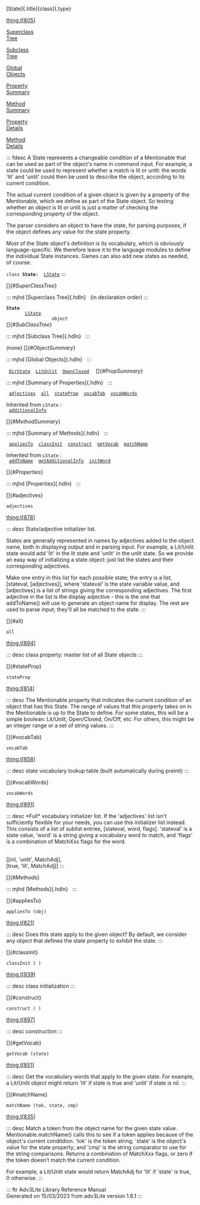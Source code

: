 [State]{.title}[class]{.type}

[thing.t](../file/thing.t.html)\[[805](../source/thing.t.html#805)\]

[Superclass\
Tree](#_SuperClassTree_)

[Subclass\
Tree](#_SubClassTree_)

[Global\
Objects](#_ObjectSummary_)

[Property\
Summary](#_PropSummary_)

[Method\
Summary](#_MethodSummary_)

[Property\
Details](#_Properties_)

[Method\
Details](#_Methods_)

::: fdesc
A State represents a changeable condition of a Mentionable that can be
used as part of the object\'s name in command input. For example, a
state could be used to represent whether a match is lit or unlit: the
words \'lit\' and \'unlit\' could then be used to describe the object,
according to its current condition.

The actual current condition of a given object is given by a property of
the Mentionable, which we define as part of the State object. So testing
whether an object is lit or unlit is just a matter of checking the
corresponding property of the object.

The parser considers an object to have the state, for parsing purposes,
if the object defines any value for the state property.

Most of the State object\'s definition is its vocabulary, which is
obviously language-specific. We therefore leave it to the language
modules to define the individual State instances. Games can also add new
states as needed, of course.

`class `**`State`**` :   `[`LState`](../object/LState.html)
:::

[]{#_SuperClassTree_}

::: mjhd
[Superclass Tree]{.hdln}   (in declaration order)
:::

**`State`**\
`         `[`LState`](../object/LState.html)\
`                 object`\
[]{#_SubClassTree_}

::: mjhd
[Subclass Tree]{.hdln}  
:::

*(none)* []{#_ObjectSummary_}

::: mjhd
[Global Objects]{.hdln}  
:::

` `[`DirState`](../object/DirState.html)`  `[`LitUnlit`](../object/LitUnlit.html)`  `[`OpenClosed`](../object/OpenClosed.html)`  `
[]{#_PropSummary_}

::: mjhd
[Summary of Properties]{.hdln}  
:::

` `[`adjectives`](#adjectives)`  `[`all`](#all)`  `[`stateProp`](#stateProp)`  `[`vocabTab`](#vocabTab)`  `[`vocabWords`](#vocabWords)`  `

Inherited from `LState` :\
` `[`additionalInfo`](../object/LState.html#additionalInfo)`  `

[]{#_MethodSummary_}

::: mjhd
[Summary of Methods]{.hdln}  
:::

` `[`appliesTo`](#appliesTo)`  `[`classInit`](#classInit)`  `[`construct`](#construct)`  `[`getVocab`](#getVocab)`  `[`matchName`](#matchName)`  `

Inherited from `LState` :\
` `[`addToName`](../object/LState.html#addToName)`  `[`getAdditionalInfo`](../object/LState.html#getAdditionalInfo)`  `[`initWord`](../object/LState.html#initWord)`  `

[]{#_Properties_}

::: mjhd
[Properties]{.hdln}  
:::

[]{#adjectives}

`adjectives`

[thing.t](../file/thing.t.html)\[[878](../source/thing.t.html#878)\]

::: desc
State/adjective initializer list.

States are generally represented in names by adjectives added to the
object name, both in displaying output and in parsing input. For
example, a Lit/Unlit state would add \'lit\' in the lit state and
\'unlit\' in the unlit state. So we provide an easy way of initializing
a state object: just list the states and their corresponding adjectives.

Make one entry in this list for each possible state; the entry is a
list, \[stateval, \[adjectives\]\], where \'stateval\' is the state
variable value, and \[adjectives\] is a list of strings giving the
corresponding adjectives. The first adjective in the list is the display
adjective - this is the one that addToName() will use to generate an
object name for display. The rest are used to parse input; they\'ll all
be matched to the state.
:::

[]{#all}

`all`

[thing.t](../file/thing.t.html)\[[894](../source/thing.t.html#894)\]

::: desc
class property: master list of all State objects
:::

[]{#stateProp}

`stateProp`

[thing.t](../file/thing.t.html)\[[814](../source/thing.t.html#814)\]

::: desc
The Mentionable property that indicates the current condition of an
object that has this State. The range of values that this property takes
on in the Mentionable is up to the State to define. For some states,
this will be a simple boolean: Lit/Unlit, Open/Closed, On/Off, etc. For
others, this might be an integer range or a set of string values.
:::

[]{#vocabTab}

`vocabTab`

[thing.t](../file/thing.t.html)\[[858](../source/thing.t.html#858)\]

::: desc
state vocabulary lookup table (built automatically during preinit)
:::

[]{#vocabWords}

`vocabWords`

[thing.t](../file/thing.t.html)\[[891](../source/thing.t.html#891)\]

::: desc
\*Full\* vocabulary initializer list. If the \'adjectives\' list isn\'t
sufficiently flexible for your needs, you can use this initializer list
instead. This consists of a list of sublist entries, \[stateval, word,
flags\]. \'stateval\' is a state value, \'word\' is a string giving a
vocabulary word to match, and \'flags\' is a combination of MatchXxx
flags for the word.

\
\[\[nil, \'unlit\', MatchAdj\],\
\[true, \'lit\', MatchAdj\]\]
:::

[]{#_Methods_}

::: mjhd
[Methods]{.hdln}  
:::

[]{#appliesTo}

`appliesTo (obj)`

[thing.t](../file/thing.t.html)\[[821](../source/thing.t.html#821)\]

::: desc
Does this state apply to the given object? By default, we consider any
object that defines the state property to exhibit the state.
:::

[]{#classInit}

`classInit ( )`

[thing.t](../file/thing.t.html)\[[939](../source/thing.t.html#939)\]

::: desc
class initialization
:::

[]{#construct}

`construct ( )`

[thing.t](../file/thing.t.html)\[[897](../source/thing.t.html#897)\]

::: desc
construction
:::

[]{#getVocab}

`getVocab (state)`

[thing.t](../file/thing.t.html)\[[851](../source/thing.t.html#851)\]

::: desc
Get the vocabulary words that apply to the given state. For example, a
Lit/Unlit object might return \'lit\' if state is true and \'unlit\' if
state is nil.
:::

[]{#matchName}

`matchName (tok, state, cmp)`

[thing.t](../file/thing.t.html)\[[835](../source/thing.t.html#835)\]

::: desc
Match a token from the object name for the given state value.
Mentionable.matchName() calls this to see if a token applies because of
the object\'s current conditdion. \'tok\' is the token string; \'state\'
is the object\'s value for the state property; and \'cmp\' is the string
comparator to use for the string comparisons. Returns a combination of
MatchXxx flags, or zero if the token doesn\'t match the current
condition.

For example, a Lit/Unlit state would return MatchAdj for \'lit\' if
\'state\' is true, 0 otherwise.
:::

::: ftr
Adv3Lite Library Reference Manual\
Generated on 15/03/2023 from adv3Lite version 1.6.1
:::
